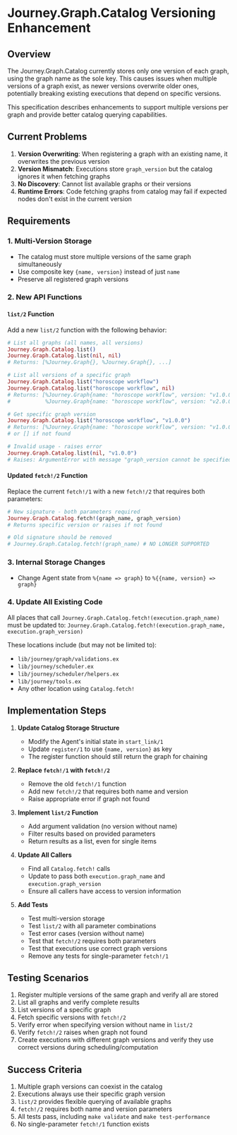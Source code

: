 # Journey.Graph.Catalog Versioning Enhancement

## Overview
The Journey.Graph.Catalog currently stores only one version of each graph, using the graph name as the sole key. This causes issues when multiple versions of a graph exist, as newer versions overwrite older ones, potentially breaking existing executions that depend on specific versions.

This specification describes enhancements to support multiple versions per graph and provide better catalog querying capabilities.

## Current Problems

1. **Version Overwriting**: When registering a graph with an existing name, it overwrites the previous version
2. **Version Mismatch**: Executions store `graph_version` but the catalog ignores it when fetching graphs
3. **No Discovery**: Cannot list available graphs or their versions
4. **Runtime Errors**: Code fetching graphs from catalog may fail if expected nodes don't exist in the current version

## Requirements

### 1. Multi-Version Storage
- The catalog must store multiple versions of the same graph simultaneously
- Use composite key `{name, version}` instead of just `name`
- Preserve all registered graph versions

### 2. New API Functions

#### `list/2` Function
Add a new `list/2` function with the following behavior:

```elixir
# List all graphs (all names, all versions)
Journey.Graph.Catalog.list()
Journey.Graph.Catalog.list(nil, nil)
# Returns: [%Journey.Graph{}, %Journey.Graph{}, ...]

# List all versions of a specific graph
Journey.Graph.Catalog.list("horoscope workflow")
Journey.Graph.Catalog.list("horoscope workflow", nil)
# Returns: [%Journey.Graph{name: "horoscope workflow", version: "v1.0.0", ...}, 
#           %Journey.Graph{name: "horoscope workflow", version: "v2.0.0", ...}]

# Get specific graph version
Journey.Graph.Catalog.list("horoscope workflow", "v1.0.0")
# Returns: [%Journey.Graph{name: "horoscope workflow", version: "v1.0.0", ...}]
# or [] if not found

# Invalid usage - raises error
Journey.Graph.Catalog.list(nil, "v1.0.0")
# Raises: ArgumentError with message "graph_version cannot be specified without graph_name"
```

#### Updated `fetch!/2` Function
Replace the current `fetch!/1` with a new `fetch!/2` that requires both parameters:

```elixir
# New signature - both parameters required
Journey.Graph.Catalog.fetch!(graph_name, graph_version)
# Returns specific version or raises if not found

# Old signature should be removed
# Journey.Graph.Catalog.fetch!(graph_name) # NO LONGER SUPPORTED
```

### 3. Internal Storage Changes
- Change Agent state from `%{name => graph}` to `%{{name, version} => graph}`

### 4. Update All Existing Code

All places that call `Journey.Graph.Catalog.fetch!(execution.graph_name)` must be updated to:
`Journey.Graph.Catalog.fetch!(execution.graph_name, execution.graph_version)`

These locations include (but may not be limited to):
- `lib/journey/graph/validations.ex`
- `lib/journey/scheduler.ex`
- `lib/journey/scheduler/helpers.ex`
- `lib/journey/tools.ex`
- Any other location using `Catalog.fetch!`

## Implementation Steps

1. **Update Catalog Storage Structure**
   - Modify the Agent's initial state in `start_link/1`
   - Update `register/1` to use `{name, version}` as key
   - The register function should still return the graph for chaining

2. **Replace `fetch!/1` with `fetch!/2`**
   - Remove the old `fetch!/1` function
   - Add new `fetch!/2` that requires both name and version
   - Raise appropriate error if graph not found

3. **Implement `list/2` Function**
   - Add argument validation (no version without name)
   - Filter results based on provided parameters
   - Return results as a list, even for single items

4. **Update All Callers**
   - Find all `Catalog.fetch!` calls
   - Update to pass both `execution.graph_name` and `execution.graph_version`
   - Ensure all callers have access to version information

5. **Add Tests**
   - Test multi-version storage
   - Test `list/2` with all parameter combinations
   - Test error cases (version without name)
   - Test that `fetch!/2` requires both parameters
   - Test that executions use correct graph versions
   - Remove any tests for single-parameter `fetch!/1`

## Testing Scenarios

1. Register multiple versions of the same graph and verify all are stored
2. List all graphs and verify complete results
3. List versions of a specific graph
4. Fetch specific versions with `fetch!/2`
5. Verify error when specifying version without name in `list/2`
6. Verify `fetch!/2` raises when graph not found
7. Create executions with different graph versions and verify they use correct versions during scheduling/computation

## Success Criteria

1. Multiple graph versions can coexist in the catalog
2. Executions always use their specific graph version
3. `list/2` provides flexible querying of available graphs
4. `fetch!/2` requires both name and version parameters
5. All tests pass, including `make validate` and `make test-performance`
6. No single-parameter `fetch!/1` function exists